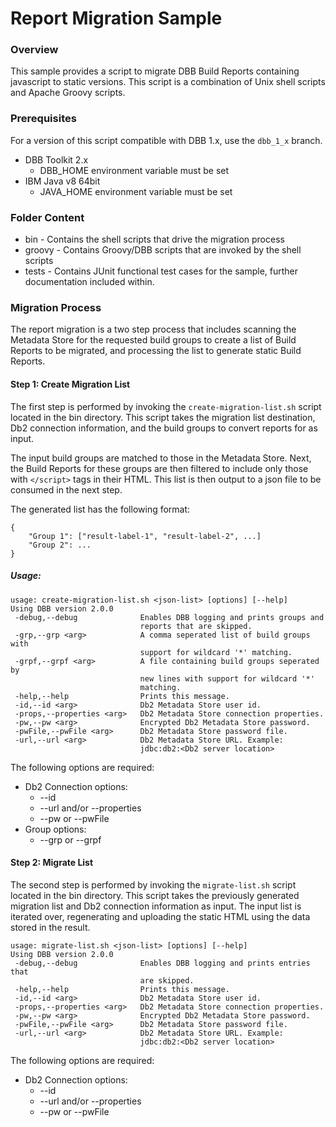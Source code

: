 # Report Migration Sample
### Overview
This sample provides a script to migrate DBB Build Reports containing javascript to static versions. This script is a combination of Unix shell scripts and Apache Groovy scripts. 

### Prerequisites
For a version of this script compatible with DBB 1.x, use the `dbb_1_x` branch.
* DBB Toolkit 2.x
    * DBB_HOME environment variable must be set
* IBM Java v8 64bit
    * JAVA_HOME environment variable must be set

### Folder Content
* bin - Contains the shell scripts that drive the migration process
* groovy - Contains Groovy/DBB scripts that are invoked by the shell scripts
* tests - Contains JUnit functional test cases for the sample, further documentation included within.

### Migration Process
The report migration is a two step process that includes scanning the Metadata Store for the requested build groups to create a list of Build Reports to be migrated, and processing the list to generate static Build Reports.

#### Step 1: Create Migration List
The first step is performed by invoking the `create-migration-list.sh` script located in the bin directory. This script takes the migration list destination, Db2 connection information, and the build groups to convert reports for as input.

The input build groups are matched to those in the Metadata Store. Next, the Build Reports for these groups are then filtered to include only those with `</script>` tags in their HTML. This list is then output to a json file to be consumed in the next step.

The generated list has the following format:
```
{
    "Group 1": ["result-label-1", "result-label-2", ...]
    "Group 2": ...
}
```
##### Usage:
```
usage: create-migration-list.sh <json-list> [options] [--help]
Using DBB version 2.0.0
 -debug,--debug              Enables DBB logging and prints groups and
                             reports that are skipped.
 -grp,--grp <arg>            A comma seperated list of build groups with
                             support for wildcard '*' matching.
 -grpf,--grpf <arg>          A file containing build groups seperated by
                             new lines with support for wildcard '*'
                             matching.
 -help,--help                Prints this message.
 -id,--id <arg>              Db2 Metadata Store user id.
 -props,--properties <arg>   Db2 Metadata Store connection properties.
 -pw,--pw <arg>              Encrypted Db2 Metadata Store password.
 -pwFile,--pwFile <arg>      Db2 Metadata Store password file.
 -url,--url <arg>            Db2 Metadata Store URL. Example:
                             jdbc:db2:<Db2 server location>
```
The following options are required:
* Db2 Connection options:
    * --id
    * --url and/or --properties
    * --pw or --pwFile
* Group options:
    * --grp or --grpf

#### Step 2: Migrate List
The second step is performed by invoking the `migrate-list.sh` script located in the bin directory. This script takes the previously generated migration list and Db2 connection information as input. The input list is iterated over, regenerating and uploading the static HTML using the data stored in the result.
```
usage: migrate-list.sh <json-list> [options] [--help]
Using DBB version 2.0.0
 -debug,--debug              Enables DBB logging and prints entries that
                             are skipped.
 -help,--help                Prints this message.
 -id,--id <arg>              Db2 Metadata Store user id.
 -props,--properties <arg>   Db2 Metadata Store connection properties.
 -pw,--pw <arg>              Encrypted Db2 Metadata Store password.
 -pwFile,--pwFile <arg>      Db2 Metadata Store password file.
 -url,--url <arg>            Db2 Metadata Store URL. Example:
                             jdbc:db2:<Db2 server location>
```
The following options are required:
* Db2 Connection options:
    * --id
    * --url and/or --properties
    * --pw or --pwFile